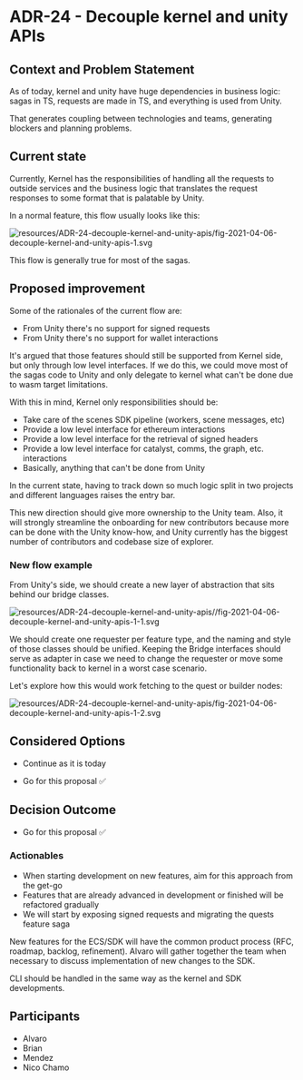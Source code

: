 
# ADR-24 - Decouple kernel and unity APIs

## Context and Problem Statement

As of today, kernel and unity have huge dependencies in business logic: sagas in TS, requests are made in TS, and everything is used from Unity.

That generates coupling between technologies and teams, generating blockers and planning problems.

## Current state

Currently, Kernel has the responsibilities of handling all the requests to outside services and the business logic that translates the request responses to some format that is palatable by Unity.

In a normal feature, this flow usually looks like this:

<!--
```sequence
Unity-&gt;Kernel: Request something
Kernel-&gt;Kernel: Unity interface\ndispatches saga event\n
Kernel-&gt;Kernel: Saga event is executed\n
Kernel-&gt;Service: Fetch
Service-&gt;Kernel: Response
Kernel-&gt;Kernel: Transform response data
Kernel-&gt;Unity: Send back\ntransformed data 
```
-->
![resources/ADR-24-decouple-kernel-and-unity-apis/fig-2021-04-06-decouple-kernel-and-unity-apis-1.svg](resources/ADR-24-decouple-kernel-and-unity-apis/fig-2021-04-06-decouple-kernel-and-unity-apis-1.svg)

This flow is generally true for most of the sagas. 

## Proposed improvement

Some of the rationales of the current flow are:

- From Unity there's no support for signed requests
- From Unity there's no support for wallet interactions

It's argued that those features should still be supported from Kernel side,
but only through low level interfaces. If we do this, we could move most of the
sagas code to Unity and only delegate to kernel what can't be done due to wasm target limitations.

With this in mind, Kernel only responsibilities should be:

- Take care of the scenes SDK pipeline (workers, scene messages, etc)
- Provide a low level interface for ethereum interactions
- Provide a low level interface for the retrieval of signed headers 
- Provide a low level interface for catalyst, comms, the graph, etc. interactions
- Basically, anything that can't be done from Unity

In the current state, having to track down so much logic split in two projects and different languages raises the entry bar.

This new direction should give more ownership to the Unity team. Also, it will strongly streamline the onboarding for new contributors because more can be done with the Unity know-how, and Unity currently has the biggest number of contributors and codebase size of explorer.

### New flow example

From Unity's side, we should create a new layer of abstraction that sits behind our bridge classes.

<!--
```dot

digraph G {
    "Back-end requester" -&gt; Bridge -&gt; Feature
}
```
-->
![resources/ADR-24-decouple-kernel-and-unity-apis//fig-2021-04-06-decouple-kernel-and-unity-apis-1-1.svg](resources/ADR-24-decouple-kernel-and-unity-apis//fig-2021-04-06-decouple-kernel-and-unity-apis-1-1.svg)

We should create one requester per feature type, and the naming and style of those classes should be unified. Keeping the Bridge interfaces should serve as adapter in case we need to change the requester or move some functionality back to kernel in a worst case scenario.

Let's explore how this would work fetching to the quest or builder nodes:

<!--
```sequence
Service-&gt;Service: I exist
Unity-&gt;Kernel: Ask for auth headers
Kernel-&gt;Kernel: Compute headers\n
Kernel-&gt;Unity: Send headers
Unity-&gt;Service: Fetch
Service-&gt;Unity: Response
Unity-&gt;Unity: Transform response data
```
-->
![resources/ADR-24-decouple-kernel-and-unity-apis/fig-2021-04-06-decouple-kernel-and-unity-apis-1-2.svg](resources/ADR-24-decouple-kernel-and-unity-apis/fig-2021-04-06-decouple-kernel-and-unity-apis-1-2.svg)

## Considered Options

* Continue as it is today

* Go for this proposal ✅

## Decision Outcome

* Go for this proposal ✅

### Actionables

- When starting development on new features, aim for this approach from the get-go
- Features that are already advanced in development or finished will be refactored gradually
- We will start by exposing signed requests and migrating the quests feature saga

New features for the ECS/SDK will have the common product process (RFC, roadmap, backlog, refinement). Alvaro will gather together the team when necessary to discuss implementation of new changes to the SDK.

CLI should be handled in the same way as the kernel and SDK developments.

## Participants

- Alvaro
- Brian
- Mendez
- Nico Chamo
